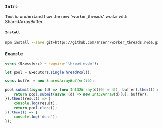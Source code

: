 
### `Intro`
Test to understand how the new 'worker_threads' works with SharedArrayBuffer.

#### `Install`
``` bash
npm install --save git+https://github.com/anzerr/worker_threads.node.git
```

### `Example`

``` javascript
const {Executors} = require('thread.node');

let pool = Executors.singleThreadPool();

const buffer = new SharedArrayBuffer(16);

pool.submit(async (d) => (new Int32Array(d)[0] = 42), buffer).then(() => {
	return pool.submit(async (d) => new Int32Array(d)[0], buffer);
}).then((result) => {
	console.log(result);
	return pool.close();
}).then(() => {
	console.log('done');
});

```


